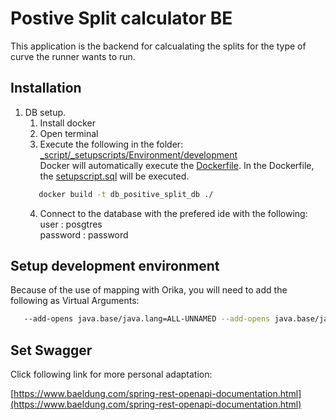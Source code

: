 # Postive Split calculator BE

This application is the backend for calcualating the splits for the type of curve the runner wants to run.

## Installation

1. DB setup.
    1. Install docker
   2. Open terminal
   3. Execute the following in the folder:<br/>[_script/_setupscripts/Environment/development](_script/_setupscripts/Environment/development) <br/>
      Docker will automatically execute the [Dockerfile](_script/_setupscripts/Environment/development/Dockerfile). In the Dockerfile, the [setupscript.sql](_script/_setupscripts/Environment/development/setupscript.sql) will be executed.
   ```bash
      docker build -t db_positive_split_db ./
   ```
   4. Connect to the database with the prefered ide with the following: </br> user : posgtres </br> password : password

## Setup development environment

<p>Because of the use of mapping with Orika, you will need to add the following as Virtual Arguments:</p> 

   ```bash
      --add-opens java.base/java.lang=ALL-UNNAMED --add-opens java.base/java.lang.reflect=ALL-UNNAMED
   ```

## Set Swagger
<p>Click following link for more personal adaptation: </p>

[https://www.baeldung.com/spring-rest-openapi-documentation.html](https://www.baeldung.com/spring-rest-openapi-documentation.html)


